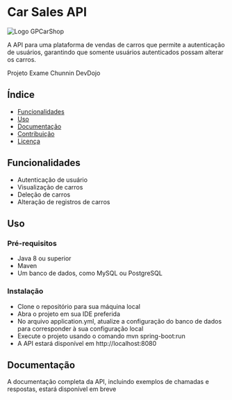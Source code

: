# Car Sales API
![Logo GPCarShop](https://user-images.githubusercontent.com/79981630/216796911-3494d7ca-1789-4ad1-ab63-d6c8fdfe79df.png)


A API para uma plataforma de vendas de carros que permite a autenticação de usuários, garantindo que somente usuários autenticados possam alterar os carros.

Projeto Exame Chunnin DevDojo

## Índice
- [Funcionalidades](#funcionalidades)
- [Uso](#uso)
- [Documentação](#documentação)
- [Contribuição](#contribuição)
- [Licença](#licença)

## Funcionalidades
- Autenticação de usuário
- Visualização de carros
- Deleção de carros
- Alteração de registros de carros

## Uso

### Pré-requisitos
 - Java 8 ou superior
 - Maven
 - Um banco de dados, como MySQL ou PostgreSQL
### Instalação
 - Clone o repositório para sua máquina local
 - Abra o projeto em sua IDE preferida
 - No arquivo application.yml, atualize a configuração do banco de dados para corresponder à sua configuração local
 - Execute o projeto usando o comando mvn spring-boot:run
 - A API estará disponível em http://localhost:8080

## Documentação
A documentação completa da API, incluindo exemplos de chamadas e respostas, estará disponível em breve
